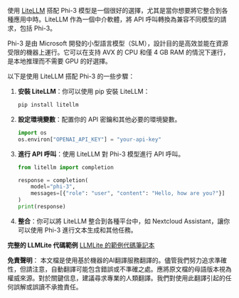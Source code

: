 使用 [LiteLLM](https://docs.litellm.ai/) 搭配 Phi-3 模型是一個很好的選擇，尤其是當你想要將它整合到各種應用中時。LiteLLM 作為一個中介軟體，將 API 呼叫轉換為兼容不同模型的請求，包括 Phi-3。

Phi-3 是由 Microsoft 開發的小型語言模型（SLM），設計目的是高效並能在資源受限的機器上運行。它可以在支持 AVX 的 CPU 和僅 4 GB RAM 的情況下運行，是本地推理而不需要 GPU 的好選擇。

以下是使用 LiteLLM 搭配 Phi-3 的一些步驟：

1. **安裝 LiteLLM**：你可以使用 pip 安裝 LiteLLM：
   ```bash
   pip install litellm
   ```

2. **設定環境變數**：配置你的 API 密鑰和其他必要的環境變數。
   ```python
   import os
   os.environ["OPENAI_API_KEY"] = "your-api-key"
   ```

3. **進行 API 呼叫**：使用 LiteLLM 對 Phi-3 模型進行 API 呼叫。
   ```python
   from litellm import completion

   response = completion(
       model="phi-3",
       messages=[{"role": "user", "content": "Hello, how are you?"}]
   )
   print(response)
   ```

4. **整合**：你可以將 LiteLLM 整合到各種平台中，如 Nextcloud Assistant，讓你可以使用 Phi-3 進行文本生成和其他任務。

**完整的 LLMLite 代碼範例**
[LLMLite 的範例代碼筆記本](https://github.com/Azure/azureml-examples/blob/main/sdk/python/foundation-models/phi-3/litellm.ipynb)

**免責聲明**：
本文檔是使用基於機器的AI翻譯服務翻譯的。儘管我們努力追求準確性，但請注意，自動翻譯可能包含錯誤或不準確之處。應將原文檔的母語版本視為權威來源。對於關鍵信息，建議尋求專業的人類翻譯。我們對使用此翻譯引起的任何誤解或誤讀不承擔責任。